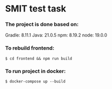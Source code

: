 # SMIT test task

### The project is done based on:
Gradle: 8.11.1
Java: 21.0.5
npm: 8.19.2
node: 19.0.0

### To rebuild frontend:
`$ cd frontend && npm run build`

### To run project in docker:
`$ docker-compose up --build`